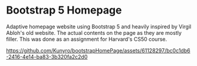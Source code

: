 # Bootstrap 5 Homepage
Adaptive homepage website using Bootstrap 5 and heavily inspired by Virgil Abloh's old website.
The actual contents on the page as they are mostly filler. This was done as an assignment for Harvard's CS50 course.




https://github.com/Kunyro/bootstrapHomePage/assets/61128297/bc0c1db6-2416-4e14-ba83-3b320fa2c2d0

